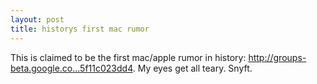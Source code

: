 ```yaml
---
layout: post
title: historys first mac rumor
---
```


This is claimed to be the first mac/apple rumor in history: <a href="http://groups-beta.google.com/group/net.works/msg/5965f11c023dd4" target="_blank">http://groups-beta.google.co...5f11c023dd4</a>. My eyes get all teary. Snyft.
